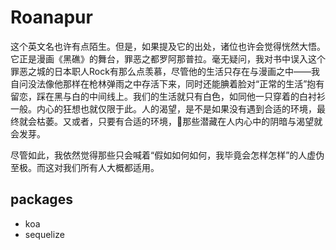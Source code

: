 # Roanapur
这个英文名也许有点陌生。但是，如果提及它的出处，诸位也许会觉得恍然大悟。它正是漫画《黑礁》的舞台，罪恶之都罗阿那普拉。毫无疑问，我对书中误入这个罪恶之城的日本职人Rock有那么点羡慕，尽管他的生活只存在与漫画之中——我自问没法像他那样在枪林弹雨之中存活下来，同时还能腆着脸对“正常的生活”抱有留恋，踩在黑与白的中间线上。我们的生活就只有白色，如同他一只穿着的白衬衫一般。内心的狂想也就仅限于此。人的渴望，是不是如果没有遇到合适的环境，最终就会枯萎。又或者，只要有合适的环境，那些潜藏在人内心中的阴暗与渴望就会发芽。

尽管如此，我依然觉得那些只会喊着“假如如何如何，我毕竟会怎样怎样”的人虚伪至极。而这对我们所有人大概都适用。

## packages
- koa
- sequelize



